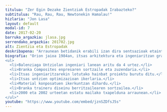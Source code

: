 ```yaml
---
titulua: "Zer Egin Dezake Zientziak Estropadak Irabazteko?"
subtitulua: "Rau, Rau, Rau, Newtonekin Hamalau!"
hizlaria: "Jon Lasa"
layout: default
modal-id: 7
date: 2017-02-20
barruko_argazkia: jlasa.jpg
serrendako_argazkia: 201702.jpg
alt: Zientzia eta Estropadak
deskribapena: "Arraunean betidanik erabili izan dira sentsazioak etaintuizioa errendimendua hobetzen saiatzeko baina gaur egun, zientzia eta teknologiaren eskutik aurrera-pauso nabarmenak eman ditzakegu aurretik ezagututakoak atzean utzi gabe. Zenbat aldiz gertatzen da bi pertsonek arraunketa berdin bati begiratu ondoren bi ikuspegi guztiz desberdin izatea eta bakoitzak bere kontzeptua defendatzea? Zientziak objektibitateruntz hurbiltzen gaitu eta neurketak ezin dira ukatu. Itsas ingeniaritza, fisika eta biomekanikaren bitartezarrauneko dinamikan murgildu gaitezke milaka parametro desberdin aztertuz eta metodologiateoriko eta esperimentaleksentsazioak datuekin lotzeko aukera ematen digute. "
biografia: "Orion jaioa 1984an, itsas arkitektura eta ingeniaritzan graduatua da Southamptongo Unibertsitatean (Inglaterra). 
<ul>
  <li>Balenziaga Untziolan ingeniari lanean aritu da 4 urtez.</li>
  <li>Branka Composites enpresaren sortzaile eta zuzendaria.</li>
  <li>Itsas ingeniaritzarekin lotutako hainbat proiektu burutu ditu.</li>
  <li>Itsas untzien optimizazioan ikerlaria.</li>
  <li>Material konposatuen ikerkuntzan dihardu.</li>
  <li>Branka traineru diseinu berritzailearen sortzailea.</li>
  <li>2000 eta 2002 urteetan estatu mailako txapelduna arraunean.</li>
</ul>"
youtube: "https://www.youtube.com/embed/jznSZDfsJ5s"
---
```

